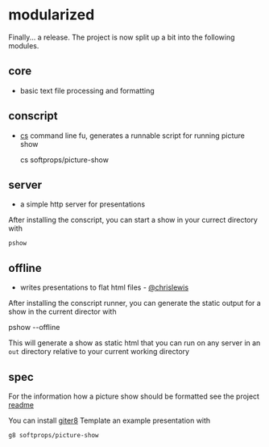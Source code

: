 # modularized

Finally... a release. The project is now split up a bit into the following modules.

## core

* basic text file processing and formatting

## conscript

* [cs][cs] command line fu, generates a runnable script for running picture show

    cs softprops/picture-show

## server

* a simple http server for presentations

After installing the conscript, you can start a show in your currect directory with

    pshow

## offline

* writes presentations to flat html files - [@chrislewis][chrislewis]

After installing the conscript runner, you can generate the static output for a show in the current director with

   pshow --offline

This will generate a show as static html that you can run on any server in an `out` directory relative to your current working directory


## spec

For the information how a picture show should be formatted see the project [readme][ps]

You can install [giter8][g8] Template an example presentation with

    g8 softprops/picture-show

[chrislewis]: https://github.com/chrislewis
[g8]: https://github.com/n8han/giter8#readme
[cs]: http://github.com/n8han/conscript#readme
[ps]: https://github.com/softprops/picture-show/#readme

